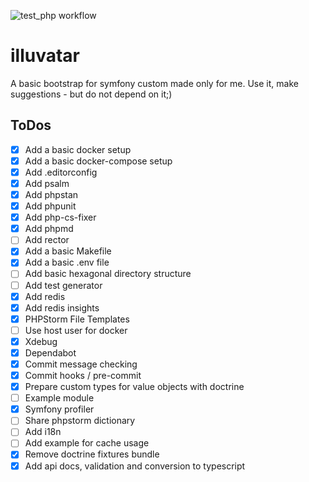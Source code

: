 ![test_php workflow](https://github.com/sdrewergutland/illuvatar/actions/workflows/test_php.yml/badge.svg)
# illuvatar

A basic bootstrap for symfony custom made only for me. Use it, make suggestions - but do not depend on it;)

## ToDos

- [x] Add a basic docker setup
- [x] Add a basic docker-compose setup
- [x] Add .editorconfig
- [x] Add psalm 
- [x] Add phpstan
- [x] Add phpunit
- [x] Add php-cs-fixer
- [x] Add phpmd
- [ ] Add rector
- [x] Add a basic Makefile
- [x] Add a basic .env file
- [ ] Add basic hexagonal directory structure
- [ ] Add test generator
- [x] Add redis
- [x] Add redis insights
- [x] PHPStorm File Templates
- [ ] Use host user for docker
- [x] Xdebug
- [x] Dependabot
- [x] Commit message checking
- [x] Commit hooks / pre-commit
- [x] Prepare custom types for value objects with doctrine
- [ ] Example module
- [x] Symfony profiler
- [ ] Share phpstorm dictionary
- [ ] Add i18n
- [ ] Add example for cache usage
- [x] Remove doctrine fixtures bundle
- [x] Add api docs, validation and conversion to typescript